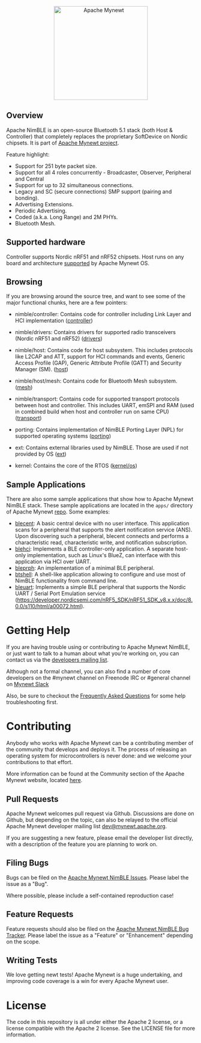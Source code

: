 <!--
#
# Licensed to the Apache Software Foundation (ASF) under one
# or more contributor license agreements.  See the NOTICE file
# distributed with this work for additional information
# regarding copyright ownership.  The ASF licenses this file
# to you under the Apache License, Version 2.0 (the
# "License"); you may not use this file except in compliance
# with the License.  You may obtain a copy of the License at
#
# http://www.apache.org/licenses/LICENSE-2.0
#
# Unless required by applicable law or agreed to in writing,
# software distributed under the License is distributed on an
# "AS IS" BASIS, WITHOUT WARRANTIES OR CONDITIONS OF ANY
#  KIND, either express or implied.  See the License for the
# specific language governing permissions and limitations
# under the License.
#
-->

<div align="center">
  
<img src="http://mynewt.apache.org/img/logo.svg" width="250" alt="Apache Mynewt">

</div>

## Overview

Apache NimBLE is an open-source Bluetooth 5.1 stack (both Host & Controller)
that completely replaces the proprietary SoftDevice on Nordic chipsets. It is
part of [Apache Mynewt project](https://github.com/apache/mynewt-core).

Feature highlight:
  - Support for 251 byte packet size.
  - Support for all 4 roles concurrently - Broadcaster, Observer, Peripheral and Central
  - Support for up to 32 simultaneous connections.
  - Legacy and SC (secure connections) SMP support (pairing and bonding).
  - Advertising Extensions.
  - Periodic Advertising.
  - Coded (a.k.a. Long Range) and 2M PHYs.
  - Bluetooth Mesh.

## Supported hardware

Controller supports Nordic nRF51 and nRF52 chipsets. Host runs on any board
and architecture [supported](https://github.com/apache/mynewt-core#overview)
by Apache Mynewt OS.


## Browsing

If you are browsing around the source tree, and want to see some of the
major functional chunks, here are a few pointers:

- nimble/controller: Contains code for controller including Link Layer and HCI implementation
([controller](https://github.com/apache/mynewt-nimble/tree/master/nimble/controller))

- nimble/drivers: Contains drivers for supported radio transceivers (Nordic nRF51 and nRF52)
([drivers](https://github.com/apache/mynewt-nimble/tree/master/nimble/drivers))

- nimble/host: Contains code for host subsystem. This includes protocols like
L2CAP and ATT, support for HCI commands and events, Generic Access Profile (GAP),
Generic Attribute Profile (GATT) and Security Manager (SM).
([host](https://github.com/apache/mynewt-nimble/tree/master/nimble/host))

- nimble/host/mesh: Contains code for Bluetooth Mesh subsystem.
([mesh](https://github.com/apache/mynewt-nimble/tree/master/nimble/host/mesh))

- nimble/transport: Contains code for supported transport protocols between host
and controller. This includes UART, emSPI and RAM (used in combined build when
host and controller run on same CPU)
([transport](https://github.com/apache/mynewt-nimble/tree/master/nimble/transport))

- porting: Contains implementation of NimBLE Porting Layer (NPL) for supported
operating systems
([porting](https://github.com/apache/mynewt-nimble/tree/master/porting))

- ext: Contains external libraries used by NimBLE. Those are used if not
provided by OS
([ext](https://github.com/apache/mynewt-nimble/tree/master/ext))

- kernel: Contains the core of the RTOS ([kernel/os](https://github.com/apache/mynewt-core/tree/master/kernel/os))

## Sample Applications

There are also some sample applications that show how to Apache Mynewt NimBLE
stack. These sample applications are located in the `apps/` directory of
Apache Mynewt [repo](https://github.com/apache/mynewt-core). Some examples:

* [blecent](https://github.com/apache/mynewt-nimble/tree/master/apps/blecent):
A basic central device with no user interface.  This application scans for
a peripheral that supports the alert notification service (ANS). Upon
discovering such a peripheral, blecent connects and performs a characteristic
read, characteristic write, and notification subscription.
* [blehci](https://github.com/apache/mynewt-nimble/tree/master/apps/blehci):
Implements a BLE controller-only application.  A separate host-only
implementation, such as Linux's BlueZ, can interface with this application via
HCI over UART.
* [bleprph](https://github.com/apache/mynewt-nimble/tree/master/apps/bleprph): An
  implementation of a minimal BLE peripheral.
* [btshell](https://github.com/apache/mynewt-nimble/tree/master/apps/btshell): A
  shell-like application allowing to configure and use most of NimBLE
  functionality from command line.
* [bleuart](https://github.com/apache/mynewt-core/tree/master/apps/bleuart):
Implements a simple BLE peripheral that supports the Nordic
UART / Serial Port Emulation service
(https://developer.nordicsemi.com/nRF5_SDK/nRF51_SDK_v8.x.x/doc/8.0.0/s110/html/a00072.html).

# Getting Help

If you are having trouble using or contributing to Apache Mynewt NimBLE, or just
want to talk to a human about what you're working on, you can contact us via the
[developers mailing list](mailto:dev@mynewt.apache.org).

Although not a formal channel, you can also find a number of core developers
on the #mynewt channel on Freenode IRC or #general channel on [Mynewt Slack](https://mynewt.slack.com/join/shared_invite/enQtNjA1MTg0NzgyNzg3LTcyMmZiOGQzOGMxM2U4ODFmMTIwNjNmYTE5Y2UwYjQwZWIxNTE0MTUzY2JmMTEzOWFjYWZkNGM0YmM4MzAxNWQ)

Also, be sure to checkout the [Frequently Asked Questions](https://mynewt.apache.org/faq/answers)
for some help troubleshooting first.

# Contributing

Anybody who works with Apache Mynewt can be a contributing member of the
community that develops and deploys it.  The process of releasing an operating
system for microcontrollers is never done: and we welcome your contributions
to that effort.

More information can be found at the Community section of the Apache Mynewt
website, located [here](https://mynewt.apache.org/community).

## Pull Requests

Apache Mynewt welcomes pull request via Github.  Discussions are done on Github,
but depending on the topic, can also be relayed to the official Apache Mynewt
developer mailing list dev@mynewt.apache.org.

If you are suggesting a new feature, please email the developer list directly,
with a description of the feature you are planning to work on.

## Filing Bugs

Bugs can be filed on the
[Apache Mynewt NimBLE Issues](https://github.com/apache/mynewt-nimble/issues).
Please label the issue as a "Bug".

Where possible, please include a self-contained reproduction case!

## Feature Requests

Feature requests should also be filed on the
[Apache Mynewt NimBLE Bug Tracker](https://github.com/apache/mynewt-nimble/issues).
Please label the issue as a "Feature" or "Enhancement" depending on the scope.

## Writing Tests

We love getting newt tests!  Apache Mynewt is a huge undertaking, and improving
code coverage is a win for every Apache Mynewt user.

<!--
TODO
## Writing Documentation

Contributing to documentation (in addition to writing tests), is a great way
to get involved with the Apache Mynewt project.

 The Mynewt NimBLE documentation is found in [/docs](/docs).
-->

# License

The code in this repository is all under either the Apache 2 license, or a
license compatible with the Apache 2 license.  See the LICENSE file for more
information.
